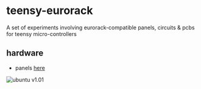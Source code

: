 # teensy-eurorack

A set of experiments involving eurorack-compatible panels, circuits &amp; pcbs for teensy micro-controllers

## hardware
 * panels [here](/hardware/panels "eurorack panels")
 
![ubuntu v1.01](https://raw.githubusercontent.com/newdigate/teensy-eurorack/master/hardware/panels/Ubuntu/20hp-Ubuntu-instruments-number-one.svg?sanitize=true "ubuntu panel v1.01")
